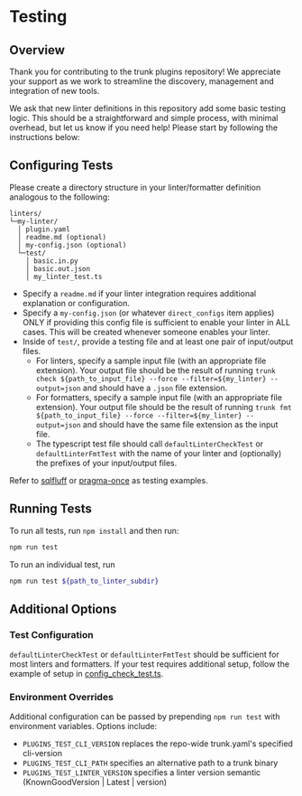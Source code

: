 # Testing

## Overview

Thank you for contributing to the trunk plugins repository! We appreciate your support as we work to
streamline the discovery, management and integration of new tools.

We ask that new linter definitions in this repository add some basic testing logic. This should be a
straightforward and simple process, with minimal overhead, but let us know if you need help! Please
start by following the instructions below:

## Configuring Tests

Please create a directory structure in your linter/formatter definition analogous to the following:

```text
linters/
└─my-linter/
  │ plugin.yaml
  │ readme.md (optional)
  │ my-config.json (optional)
  └─test/
    │ basic.in.py
    │ basic.out.json
    │ my_linter_test.ts
```

- Specify a `readme.md` if your linter integration requires additional explanation or configuration.
- Specify a `my-config.json` (or whatever `direct_configs` item applies) ONLY if providing this
  config file is sufficient to enable your linter in ALL cases. This will be created whenever
  someone enables your linter.
- Inside of `test/`, provide a testing file and at least one pair of input/output files.
  - For linters, specify a sample input file (with an appropriate file extension). Your output file
    should be the result of running
    `trunk check ${path_to_input_file} --force --filter=${my_linter} --output=json` and should have
    a `.json` file extension.
  - For formatters, specify a sample input file (with an appropriate file extension). Your output
    file should be the result of running
    `trunk fmt ${path_to_input_file} --force --filter=${my_linter} --output=json` and should have
    the same file extension as the input file.
  - The typescript test file should call `defaultLinterCheckTest` or `defaultLinterFmtTest` with the
    name of your linter and (optionally) the prefixes of your input/output files.

Refer to [sqlfluff](../linters/sqlfluff) or [pragma-once](../linters/pragma-once) as testing
examples.

## Running Tests

To run all tests, run `npm install` and then run:

```bash
npm run test
```

To run an individual test, run

```bash
npm run test ${path_to_linter_subdir}
```

## Additional Options

### Test Configuration

`defaultLinterCheckTest` or `defaultLinterFmtTest` should be sufficient for most linters and
formatters. If your test requires additional setup, follow the example of setup in
[config_check_test.ts](./config_check_test.ts).

### Environment Overrides

Additional configuration can be passed by prepending `npm run test` with environment variables.
Options include:

- `PLUGINS_TEST_CLI_VERSION` replaces the repo-wide trunk.yaml's specified cli-version
- `PLUGINS_TEST_CLI_PATH` specifies an alternative path to a trunk binary
- `PLUGINS_TEST_LINTER_VERSION` specifies a linter version semantic (KnownGoodVersion | Latest |
  version)
